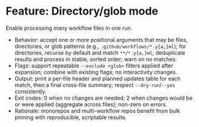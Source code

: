 # Feature: Directory/glob mode

Enable processing many workflow files in one run.

- Behavior: accept one or more positional arguments that may be files, directories, or glob patterns (e.g., `.github/workflows/*.y{a,}ml`); for directories, recurse by default and match `**/*.y{a,}ml`; deduplicate results and process in stable, sorted order; warn on no matches.
- Flags: support repeatable `--exclude <glob>` filters applied after expansion; combine with existing flags; no interactivity changes.
- Output: print a per-file header and planned updates table for each match, then a final cross-file summary; respect `--dry-run`/`--yes` consistently.
- Exit codes: 0 when no changes are needed; 2 when changes would be or were applied (aggregate across files); non-zero on errors.
- Rationale: monorepos and multi-workflow repos benefit from bulk pinning with reproducible, scriptable results.
